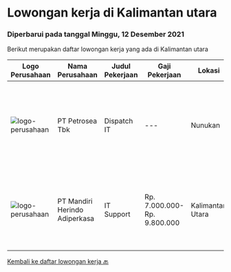 
  # Lowongan kerja di Kalimantan utara

  ### Diperbarui pada tanggal Minggu, 12 Desember 2021

  Berikut merupakan daftar lowongan kerja yang ada di Kalimantan utara

  |Logo Perusahaan | Nama Perusahaan | Judul Pekerjaan | Gaji Pekerjaan | Lokasi | Deskripsi | Tanggal diunggah | Pranala |
  | -------------- | --------------- | --------------- | --------- | --------- | -------------- | ------- | ----------- |
  |![logo-perusahaan](https://image-service-cdn.seek.com.au/0e6e22aa6336720fabfaefebd1a7c0553ce66a2c/ee4dce1061f3f616224767ad58cb2fc751b8d2dc)|PT Petrosea Tbk|Dispatch IT|---|Nunukan|Performs routine maintenance, hardware installation, and network monitoring to make FMS system running well.  Requirements: Minimum Bachelor degree in...|Jumat, 26 November 2021|https://www.jobstreet.co.id/id/job/dispatch-it-3702606?token=0~beb7e546-729b-41c8-b58a-65beda23da64&sectionRank=1&jobId=jobstreet-id-job-3702606|
|![logo-perusahaan](https://image-service-cdn.seek.com.au/69a765e5a6c1cdb1e3a00a6b3fe4d8b38b042928/ee4dce1061f3f616224767ad58cb2fc751b8d2dc)|PT Mandiri Herindo Adiperkasa|IT Support|Rp. 7.000.000-Rp. 9.800.000|Kalimantan Utara|Dengan kualifikasi sebagai berikut:• Mempunyai pengalaman diposisi yang dilamar minimal 3 tahun• Diutamakan memiliki sertifikasi Bekerja di...|Kamis, 25 November 2021|https://www.jobstreet.co.id/id/job/it-support-3701220?token=0~beb7e546-729b-41c8-b58a-65beda23da64&sectionRank=2&jobId=jobstreet-id-job-3701220|


  [Kembali ke daftar lowongan kerja 🔙](../README.md#daftar-lowongan-kerja)
  